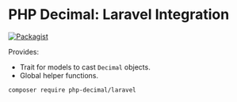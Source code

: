 # PHP Decimal: Laravel Integration

[![Packagist](https://img.shields.io/packagist/v/php-decimal/laravel.svg)](https://packagist.org/packages/php-decimal/laravel)

Provides:
- Trait for models to cast `Decimal` objects.
- Global helper functions.

```bash
composer require php-decimal/laravel
```

